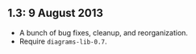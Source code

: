 1.3: 9 August 2013
------------------

- A bunch of bug fixes, cleanup, and reorganization.
- Require `diagrams-lib-0.7`.
